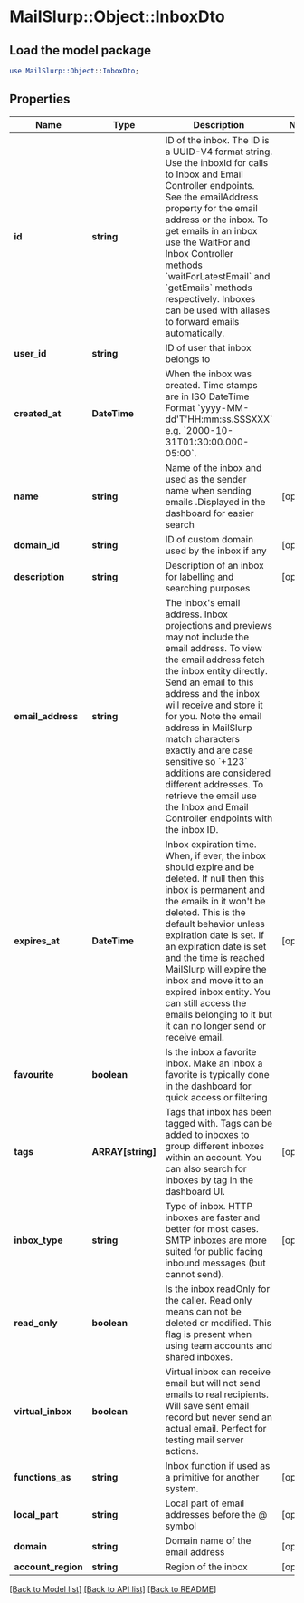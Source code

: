 # MailSlurp::Object::InboxDto

## Load the model package
```perl
use MailSlurp::Object::InboxDto;
```

## Properties
Name | Type | Description | Notes
------------ | ------------- | ------------- | -------------
**id** | **string** | ID of the inbox. The ID is a UUID-V4 format string. Use the inboxId for calls to Inbox and Email Controller endpoints. See the emailAddress property for the email address or the inbox. To get emails in an inbox use the WaitFor and Inbox Controller methods &#x60;waitForLatestEmail&#x60; and &#x60;getEmails&#x60; methods respectively. Inboxes can be used with aliases to forward emails automatically. | 
**user_id** | **string** | ID of user that inbox belongs to | 
**created_at** | **DateTime** | When the inbox was created. Time stamps are in ISO DateTime Format &#x60;yyyy-MM-dd&#39;T&#39;HH:mm:ss.SSSXXX&#x60; e.g. &#x60;2000-10-31T01:30:00.000-05:00&#x60;. | 
**name** | **string** | Name of the inbox and used as the sender name when sending emails .Displayed in the dashboard for easier search | [optional] 
**domain_id** | **string** | ID of custom domain used by the inbox if any | [optional] 
**description** | **string** | Description of an inbox for labelling and searching purposes | [optional] 
**email_address** | **string** | The inbox&#39;s email address. Inbox projections and previews may not include the email address. To view the email address fetch the inbox entity directly. Send an email to this address and the inbox will receive and store it for you. Note the email address in MailSlurp match characters exactly and are case sensitive so &#x60;+123&#x60; additions are considered different addresses. To retrieve the email use the Inbox and Email Controller endpoints with the inbox ID. | 
**expires_at** | **DateTime** | Inbox expiration time. When, if ever, the inbox should expire and be deleted. If null then this inbox is permanent and the emails in it won&#39;t be deleted. This is the default behavior unless expiration date is set. If an expiration date is set and the time is reached MailSlurp will expire the inbox and move it to an expired inbox entity. You can still access the emails belonging to it but it can no longer send or receive email. | [optional] 
**favourite** | **boolean** | Is the inbox a favorite inbox. Make an inbox a favorite is typically done in the dashboard for quick access or filtering | 
**tags** | **ARRAY[string]** | Tags that inbox has been tagged with. Tags can be added to inboxes to group different inboxes within an account. You can also search for inboxes by tag in the dashboard UI. | [optional] 
**inbox_type** | **string** | Type of inbox. HTTP inboxes are faster and better for most cases. SMTP inboxes are more suited for public facing inbound messages (but cannot send). | [optional] 
**read_only** | **boolean** | Is the inbox readOnly for the caller. Read only means can not be deleted or modified. This flag is present when using team accounts and shared inboxes. | 
**virtual_inbox** | **boolean** | Virtual inbox can receive email but will not send emails to real recipients. Will save sent email record but never send an actual email. Perfect for testing mail server actions. | 
**functions_as** | **string** | Inbox function if used as a primitive for another system. | [optional] 
**local_part** | **string** | Local part of email addresses before the @ symbol | [optional] 
**domain** | **string** | Domain name of the email address | [optional] 
**account_region** | **string** | Region of the inbox | [optional] 

[[Back to Model list]](../README#documentation-for-models) [[Back to API list]](../README#documentation-for-api-endpoints) [[Back to README]](../README)


